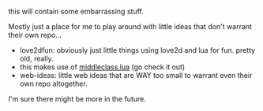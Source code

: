 this will contain some embarrassing stuff.

Mostly just a place for me to play around with little ideas that don't warrant their own repo...

- love2dfun: obviously just little things using love2d and lua for fun. pretty old, really.
 - this makes use of [middleclass.lua](https://github.com/kikito/middleclass) (go check it out)
- web-ideas: little web ideas that are WAY too small to warrant even their own repo altogether.

I'm sure there might be more in the future.
